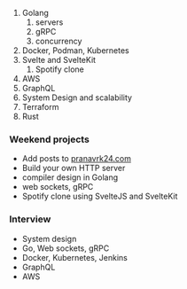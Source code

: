 1. Golang
   1. servers
   2. gRPC
   3. concurrency
2. Docker, Podman, Kubernetes
3. Svelte and SvelteKit
   1. Spotify clone
4. AWS
5. GraphQL
6. System Design and scalability
7. Terraform
8. Rust

### Weekend projects

- Add posts to [pranavrk24.com](https://www.pranavrk24.com)
- Build your own HTTP server
- compiler design in Golang
- web sockets, gRPC
- Spotify clone using SvelteJS and SvelteKit


### Interview

- System design
- Go, Web sockets, gRPC
- Docker, Kubernetes, Jenkins
- GraphQL
- AWS